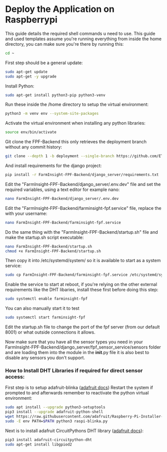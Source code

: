 # Deploy the Application on Raspberrypi
This guide details the required shell commands u need to use.
This guide and used templates assume you're running everything from inside the home directory, you can make sure you're there by running this:
```bash
cd ~ 
```
First step should be a general update:
```bash
sudo apt-get update
sudo apt-get -y upgrade
```
Install Python:
```bash
sudo apt-get install python3-pip python3-venv
```
Run these inside the /home directory to setup the virtual environment:
```bash
python3 -m venv env --system-site-packages
```
Activate the virtual environment when installing any python libraries:
```bash
source env/bin/activate
```
Git clone the FPF-Backend this only retrieves the deployment branch without any commit history:
```bash
git clone --depth 1 -b deployment --single-branch https://github.com/ETCE-LAB/FarmInsight-FPF-Backend.git
```
And install requirements for the django project:
```bash 
pip install -r FarmInsight-FPF-Backend/django_server/requirements.txt 
```
Edit the "FarmInsight-FPF-Backend/django_server/.env.dev" file and set the required variables, using a text editor for example nano:
```bash 
nano FarmInsight-FPF-Backend/django_server/.env.dev
```
Edit the "FarmInsight-FPF-Backend/farminsight-fpf.service" file, replace the <USERNAME> with your username:
```bash 
nano FarmInsight-FPF-Backend/farminsight-fpf.service
```
Do the same thing with the "FarmInsight-FPF-Backend/startup.sh" file and make the startup.sh script executable:
```bash 
nano FarmInsight-FPF-Backend/startup.sh
chmod +x FarmInsight-FPF-Backend/startup.sh
```
Then copy it into /etc/systemd/system/ so it is available to start as a system service:
```bash 
sudo cp FarmInsight-FPF-Backend/farminsight-fpf.service /etc/systemd/system/farminsight-fpf.service
```
Enable the service to start at reboot, if you're relying on the other external requirements like the DHT libaries, install these first before doing this step:
```bash 
sudo systemctl enable farminsight-fpf
```
You can also manually start it to test 
```bash 
sudo systemctl start farminsight-fpf
```
Edit the startup.sh file to change the port of the fpf server (from our default 8001) or what outside connections it allows.

Now make sure that you have all the sensor types you need in your 
FarmInsight-FPF-Backend/django_server/fpf_sensor_service/sensors folder and are loading them into the module in the __init__.py file it is also best to disable any sensors you don't support.

### How to Install DHT Libraries if required for direct sensor access:
First step is to setup adafruit-blinka ([adafruit docs](https://learn.adafruit.com/circuitpython-on-raspberrypi-linux/installing-circuitpython-on-raspberry-pi))
Restart the system if prompted to and afterwards remember to reactivate the python virtual environment:
```bash
sudo apt install --upgrade python3-setuptools
pip3 install --upgrade adafruit-python-shell
wget https://raw.githubusercontent.com/adafruit/Raspberry-Pi-Installer-Scripts/master/raspi-blinka.py
sudo -E env PATH=$PATH python3 raspi-blinka.py
```
Next is to install adafruit CircuitPythons DHT library ([adafruit docs](https://learn.adafruit.com/dht-humidity-sensing-on-raspberry-pi-with-gdocs-logging/python-setup)):
```bash 
pip3 install adafruit-circuitpython-dht
sudo apt-get install libgpiod2
```
